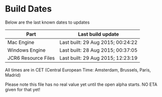 # Build Dates

Below are the last known dates to updates

Part | Last build update
-----|-----
Mac Engine | Last built: 29 Aug 2015; 00:24:22
Windows Engine | Last built: 28 Aug 2015; 00:37:05
JCR6 Resource Files | Last built: 29 Aug 2015; 12:23:19
All times are in CET (Central European Time: Amsterdam, Brussels, Paris, Madrid)


Please note this file has no real value yet until the open alpha starts. NO ETA given for that yet!

